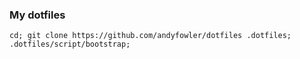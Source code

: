 ### My dotfiles

```
cd; git clone https://github.com/andyfowler/dotfiles .dotfiles; .dotfiles/script/bootstrap;
```
